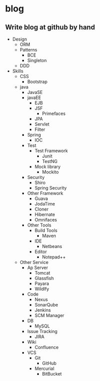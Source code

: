 # blog
Write blog at github by hand
----
* Design
   * ORM
   * Patterns
      * BCE
      * Singleton
   * DDD
* Skills
   * CSS
      * Bootstrap
   * java
      * JavaSE
      * javaEE
         * EJB
         * JSF
            * Primefaces
         * JPA
         * Servlet
         * Filter
      * Spring
         * IOC
      * Test
         * Test Framework
            * Junit
            * TestNG
         * Mock library
            * Mockito
      * Security
         * Shiro
         * Spring Security
      * Other Framework
         * Guava
         * JodaTime
         * Cloner
         * Hibernate
         * Omnifaces
      * Other Tools
         * Build Tools
            * Maven
         * IDE
            * Netbeans
         * Editor
            * Notepad++
   * Other Service
      * Ap Server
         * Tomcat
         * Glassfish
         * Payara
         * Wildlfy
      * Code
         * Nexus
         * SonarQube
         * Jenkins
         * SCM Manager
      * DB
         * MySQL
      * Issue Tracking
         * JIRA
      * Wiki
         * Confluence
      * VCS
         * Git
            * GitHub
         * Mercurial
            * BitBucket
         
